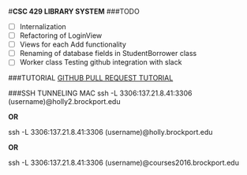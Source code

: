 #**CSC 429 LIBRARY SYSTEM**
###TODO
- [ ] Internalization 
- [ ] Refactoring of LoginView
- [ ] Views for each Add functionality
- [ ] Renaming of database fields in StudentBorrower class
- [ ] Worker class 
Testing github integration with slack

###TUTORIAL
[GITHUB PULL REQUEST TUTORIAL](https://www.youtube.com/watch?v=oFYyTZwMyAg)

###SSH TUNNELING MAC
ssh -L 3306:137.21.8.41:3306 (username)@holly2.brockport.edu

**OR** 

ssh -L 3306:137.21.8.41:3306 (username)@holly.brockport.edu

**OR**

ssh -L 3306:137.21.8.41:3306 (username)@courses2016.brockport.edu
